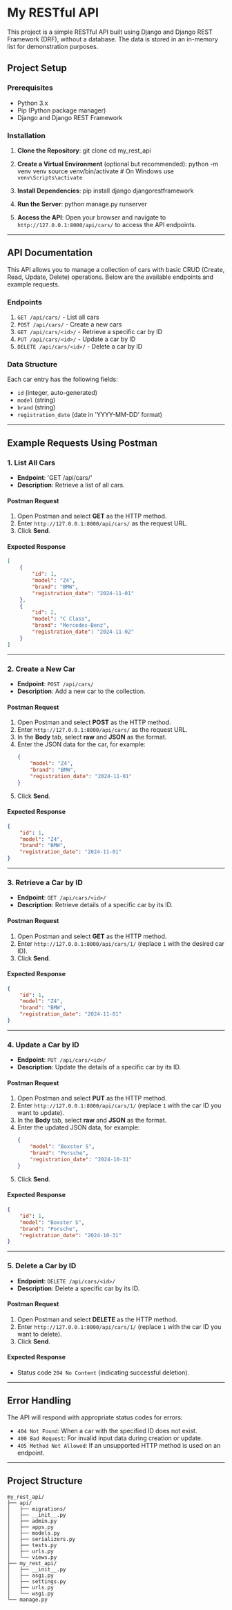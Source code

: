 # My RESTful API

This project is a simple RESTful API built using Django and Django REST Framework (DRF), without a database. The data is stored in an in-memory list for demonstration purposes.

## Project Setup

### Prerequisites

- Python 3.x
- Pip (Python package manager)
- Django and Django REST Framework

### Installation

1. **Clone the Repository**:
    git clone <your-repository-url>
    cd my_rest_api

2. **Create a Virtual Environment** (optional but recommended):
    python -m venv venv
    source venv/bin/activate  # On Windows use `venv\Scripts\activate`

3. **Install Dependencies**:
    pip install django djangorestframework

4. **Run the Server**:
    python manage.py runserver

5. **Access the API**:
   Open your browser and navigate to `http://127.0.0.1:8000/api/cars/` to access the API endpoints.

---

## API Documentation

This API allows you to manage a collection of cars with basic CRUD (Create, Read, Update, Delete) operations. Below are the available endpoints and example requests.

### Endpoints

1. `GET /api/cars/` - List all cars
2. `POST /api/cars/` - Create a new cars
3. `GET /api/cars/<id>/` - Retrieve a specific car by ID
4. `PUT /api/cars/<id>/` - Update a car by ID
5. `DELETE /api/cars/<id>/` - Delete a car by ID

### Data Structure

Each car entry has the following fields:
- `id` (integer, auto-generated)
- `model` (string)
- `brand` (string)
- `registration_date` (date in 'YYYY-MM-DD' format)

---

## Example Requests Using Postman

### 1. List All Cars

- **Endpoint**: 'GET /api/cars/'
- **Description**: Retrieve a list of all cars.
  
#### Postman Request
1. Open Postman and select **GET** as the HTTP method.
2. Enter `http://127.0.0.1:8000/api/cars/` as the request URL.
3. Click **Send**.

#### Expected Response
```json
[
    {
        "id": 1,
        "model": "Z4",
        "brand": "BMW",
        "registration_date": "2024-11-01"
    },
    {
        "id": 2,
        "model": "C Class",
        "brand": "Mercedes-Benz",
        "registration_date": "2024-11-02"
    }
]
```

---

### 2. Create a New Car

- **Endpoint**: `POST /api/cars/`
- **Description**: Add a new car to the collection.

#### Postman Request
1. Open Postman and select **POST** as the HTTP method.
2. Enter `http://127.0.0.1:8000/api/cars/` as the request URL.
3. In the **Body** tab, select **raw** and **JSON** as the format.
4. Enter the JSON data for the car, for example:
    ```json
    {
        "model": "Z4",
        "brand": "BMW",
        "registration_date": "2024-11-01"
    }
    ```
5. Click **Send**.

#### Expected Response
```json
{
    "id": 1,
    "model": "Z4",
    "brand": "BMW",
    "registration_date": "2024-11-01"
}
```

---

### 3. Retrieve a Car by ID

- **Endpoint**: `GET /api/cars/<id>/`
- **Description**: Retrieve details of a specific car by its ID.

#### Postman Request
1. Open Postman and select **GET** as the HTTP method.
2. Enter `http://127.0.0.1:8000/api/cars/1/` (replace `1` with the desired car ID).
3. Click **Send**.

#### Expected Response
```json
{
    "id": 1,
    "model": "Z4",
    "brand": "BMW",
    "registration_date": "2024-11-01"
}
```

---

### 4. Update a Car by ID

- **Endpoint**: `PUT /api/cars/<id>/`
- **Description**: Update the details of a specific car by its ID.

#### Postman Request
1. Open Postman and select **PUT** as the HTTP method.
2. Enter `http://127.0.0.1:8000/api/cars/1/` (replace `1` with the car ID you want to update).
3. In the **Body** tab, select **raw** and **JSON** as the format.
4. Enter the updated JSON data, for example:
    ```json
    {
        "model": "Boxster S",
        "brand": "Porsche",
        "registration_date": "2024-10-31"
    }
    ```
5. Click **Send**.

#### Expected Response
```json
{
    "id": 1,
    "model": "Boxster S",
    "brand": "Porsche",
    "registration_date": "2024-10-31"
}
```

---

### 5. Delete a Car by ID

- **Endpoint**: `DELETE /api/cars/<id>/`
- **Description**: Delete a specific car by its ID.

#### Postman Request
1. Open Postman and select **DELETE** as the HTTP method.
2. Enter `http://127.0.0.1:8000/api/cars/1/` (replace `1` with the car ID you want to delete).
3. Click **Send**.

#### Expected Response
- Status code `204 No Content` (indicating successful deletion).

---

## Error Handling

The API will respond with appropriate status codes for errors:

- `404 Not Found`: When a car with the specified ID does not exist.
- `400 Bad Request`: For invalid input data during creation or update.
- `405 Method Not Allowed`: If an unsupported HTTP method is used on an endpoint.

---

## Project Structure

```plaintext
my_rest_api/
├── api/
│   ├── migrations/
│   ├── __init__.py
│   ├── admin.py
│   ├── apps.py
│   ├── models.py
│   ├── serializers.py
│   ├── tests.py
│   ├── urls.py
│   └── views.py
├── my_rest_api/
│   ├── __init__.py
│   ├── asgi.py
│   ├── settings.py
│   ├── urls.py
│   └── wsgi.py
└── manage.py
```